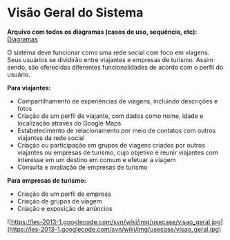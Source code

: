 # Visão Geral do Sistema #

**Arquivo com todos os diagramas (casos de uso, sequência, etc):** [Diagramas](http://code.google.com/p/les-2013-1/downloads/detail?name=lesTrab.vpp&can=2&q=#makechanges)

O sistema deve funcionar como uma rede social com foco em viagens. Seus usuários se dividirão entre viajantes e empresas de turismo. Assim sendo, são oferecidas diferentes funcionalidades de acordo com o perfil do usuário.

**Para viajantes:**
  * Compartilhamento de experiências de viagens, incluindo descrições e fotos
  * Criação de um perfil de viajante, com dados como nome, idade e localização através do Google Maps
  * Estabelecimento de relacionamento por meio de contatos com outros viajantes da rede social
  * Criação ou participação em grupos de viagens criados por outros viajantes ou empresas de turismo, cujo objetivo é reunir viajantes com interesse em um destino em comum e efetuar a viagem
  * Consulta e avaliação de empresas de turismo

**Para empresas de turismo:**
  * Criação de um perfil de empresa
  * Criação de grupos de viagem
  * Criação e exposição de anúncios


![https://les-2013-1.googlecode.com/svn/wiki/img/usecase/visao_geral.jpg](https://les-2013-1.googlecode.com/svn/wiki/img/usecase/visao_geral.jpg)